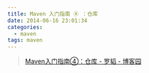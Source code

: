 ```yaml
---
title: Maven 入门指南 ④ ：仓库
date: 2014-06-16 23:01:34
categories:
  - maven
tags: maven
---
```


> [Maven入门指南④：仓库 - 罗韬 - 博客园](http://www.cnblogs.com/luotaoyeah/p/3785044.html)
